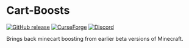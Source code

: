 # Cart-Boosts

[![GitHub release](https://img.shields.io/github/release/haykam821/Cart-Boosts.svg?style=popout&label=github)](https://github.com/haykam821/Cart-Boosts/releases/latest)
[![CurseForge](https://img.shields.io/static/v1?style=popout&label=curseforge&message=project&color=6441A4)](https://www.curseforge.com/minecraft/mc-mods/cart-boosts)
[![Discord](https://img.shields.io/static/v1?style=popout&label=chat&message=discord&color=7289DA)](https://discord.gg/eXcffmW)

 Brings back minecart boosting from earlier beta versions of Minecraft.
